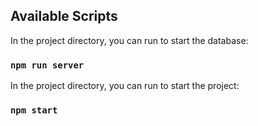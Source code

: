## Available Scripts

In the project directory, you can run to start the database:

### `npm run server`

In the project directory, you can run to start the project:

### `npm start`
